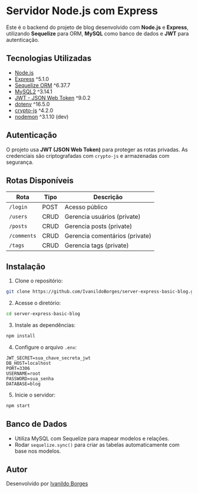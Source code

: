 # Servidor Node.js com Express

Este é o backend do projeto de blog desenvolvido com **Node.js** e **Express**, utilizando **Sequelize** para ORM, **MySQL** como banco de dados e **JWT** para autenticação.

## Tecnologias Utilizadas

- [Node.js](https://nodejs.org/)
- [Express](https://expressjs.com/) ^5.1.0
- [Sequelize ORM](https://sequelize.org/) ^6.37.7
- [MySQL2](https://www.npmjs.com/package/mysql2) ^3.14.1
- [JWT - JSON Web Token](https://jwt.io/) ^9.0.2
- [dotenv](https://www.npmjs.com/package/dotenv) ^16.5.0
- [crypto-js](https://www.npmjs.com/package/crypto-js) ^4.2.0
- [nodemon](https://nodemon.io/) ^3.1.10 (dev)

## Autenticação

O projeto usa **JWT (JSON Web Token)** para proteger as rotas privadas. As credenciais são criptografadas com `crypto-js` e armazenadas com segurança.

## Rotas Disponíveis

| Rota        | Tipo     | Descrição                         |
|-------------|----------|-----------------------------------|
| `/login`    | POST     | Acesso público                    |
| `/users`    | CRUD     | Gerencia usuários     (private)   |
| `/posts`    | CRUD     | Gerencia posts        (private)   |
| `/comments` | CRUD     | Gerencia comentários  (private)   |
| `/tags`     | CRUD     | Gerencia tags         (private)   |

## Instalação

1. Clone o repositório:

```bash
git clone https://github.com/IvanildoBorges/server-express-basic-blog.git
```

2. Acesse o diretório:

```bash
cd server-express-basic-blog
```

3. Instale as dependências:

```bash
npm install
```

4. Configure o arquivo ``.env``:

```env
JWT_SECRET=sua_chave_secreta_jwt
DB_HOST=localhost
PORT=3306
USERNAME=root
PASSWORD=sua_senha
DATABASE=blog
```

5. Inicie o servidor:

```bash
npm start
```

## Banco de Dados
- Utiliza MySQL com Sequelize para mapear modelos e relações.
- Rodar ``sequelize.sync()`` para criar as tabelas automaticamente com base nos modelos.

## Autor
Desenvolvido por [Ivanildo Borges](https://www.linkedin.com/in/IvanildoBorges)
